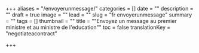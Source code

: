 +++
aliases = "/envoyerunmessage/"
categories = []
date = ""
description = ""
draft = true
image = ""
lead = ""
slug = "fr envoyerunmessage"
summary = ""
tags = []
thumbnail = ""
title = "\"Envoyez un message au premier ministre et au ministre de l'education\""
toc = false
translationKey = "negotiateacontract"

+++
